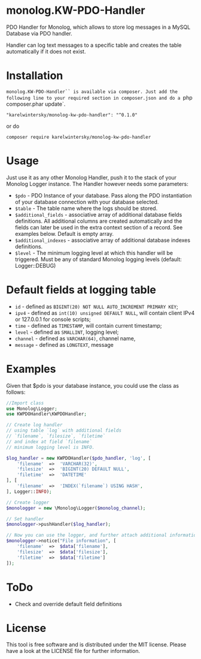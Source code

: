 monolog.KW-PDO-Handler
======================

PDO Handler for Monolog, which allows to store log messages in a MySQL Database via PDO handler.

Handler can log text messages to a specific table and creates the table automatically if it does not exist.

# Installation
`monolog.KW-PDO-Handler`` is available via composer.
Just add the following line to your required section in composer.json and do a `php composer.phar update`.

```
"karelwintersky/monolog-kw-pdo-handler": "^0.1.0"
```

or do

```
composer require karelwintersky/monolog-kw-pdo-handler
```

# Usage
Just use it as any other Monolog Handler, push it to the stack of your Monolog Logger instance.
The Handler however needs some parameters:

- `$pdo` - PDO Instance of your database. Pass along the PDO instantiation of your database connection with your database selected.
- `$table` - The table name where the logs should be stored.
- `$additional_fields` - associative array of additional database fields definitions. All additional columns are created
automatically and the fields can later be used in the extra context section of a record. See examples below. Default is empty array.
- `$additional_indexes` - associative array of additional database indexes definitions.
- `$level` - The minimum logging level at which this handler will be triggered. Must be any of standard Monolog logging levels (default: Logger::DEBUG)

# Default fields at logging table

- `id` - defined as `BIGINT(20) NOT NULL AUTO_INCREMENT PRIMARY KEY`;
- `ipv4` - defined as `int(10) unsigned DEFAULT NULL`, will contain client IPv4 or 127.0.0.1 for console scripts;
- `time` - defined as `TIMESTAMP`, will contain current timestamp;
- `level` - defined as `SMALLINT`, logging level;
- `channel` - defined as `VARCHAR(64)`, channel name,
- `message` - defined as `LONGTEXT`, message

# Examples
Given that $pdo is your database instance, you could use the class as follows:

```php
//Import class
use Monolog\Logger;
use KWPDOHandler\KWPDOHandler;

// Create log handler
// using table `log` with additional fields
// `filename`, `filesize`, `filetime`
// and index at field `filename`
// minimum logging level is INFO.

$log_handler = new KWPDOHandler($pdo_handler, 'log', [
    'filename'  =>  'VARCHAR(32)',
    'filesize'  =>  'BIGINT(20) DEFAULT NULL',
    'filetime'  =>  'DATETIME'
], [
    'filename'  =>  'INDEX(`filename`) USING HASH',
], Logger::INFO);

// Create logger
$monologger = new \Monolog\Logger($monolog_channel);

// Set handler
$monologger->pushHandler($log_handler);

// Now you can use the logger, and further attach additional information
$monologger->notice("File information", [
    'filename'  =>  $data['filename'],
    'filesize'  =>  $data['filesize'],
    'filetime'  =>  $data['filetime']
]);

```
# ToDo

- Check and override default field definitions


# License
This tool is free software and is distributed under the MIT license. Please have a look at the LICENSE file for further information.
